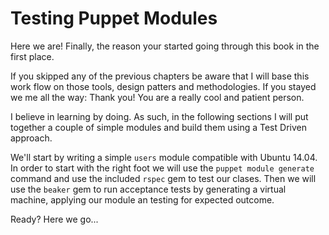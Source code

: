 # Testing Puppet Modules

Here we are! Finally, the reason your started going through this book in the first place.

If you skipped any of the previous chapters be aware that I will base this work flow on those tools, design patters and methodologies. If you stayed we me all the way: Thank you! You are a really cool and patient person.

I believe in learning by doing. As such, in the following sections I will put together a couple of simple modules and build them using a Test Driven approach. 

We'll start by writing a simple `users` module compatible with Ubuntu 14.04. In order to start with the right foot we will use the `puppet module generate` command and use the included `rspec` gem to test our clases. Then we will use the `beaker` gem to run acceptance tests by generating a virtual machine, applying our module an testing for expected outcome.

Ready? Here we go...


